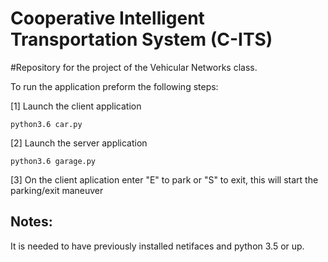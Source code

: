 # Cooperative Intelligent Transportation System (C-ITS)

#Repository for the project of the Vehicular Networks class.


To run the application preform the following steps:


[1] Launch the client application

```
python3.6 car.py
```


[2] Launch the server application

```
python3.6 garage.py
```

[3] On the client aplication enter "E" to park or "S" to exit, this will start the parking/exit maneuver 



## Notes:

It is needed to have previously installed netifaces and python 3.5 or up.
